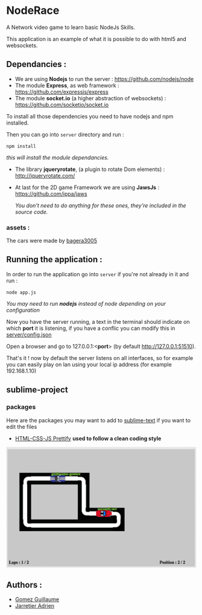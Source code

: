 # NodeRace
A Network video game to learn basic NodeJs Skills.

This application is an example of what it is possible to do with html5 and websockets.

## Dependancies :

- We are using **Nodejs** to run the server : https://github.com/nodejs/node
- The module **Express**, as web framework : https://github.com/expressjs/express
- The module **socket.io** (a higher abstraction of websockets) : https://github.com/socketio/socket.io

To install all those dependencies you need to have nodejs and npm installed.

Then you can go into `server` directory and run :
```
npm install
```
*this will install the module dependancies.*

- The library **jqueryrotate**, (a plugin to rotate Dom elements) : http://jqueryrotate.com/

- At last for the 2D game Framework we are using **JawsJs** : https://github.com/ippa/jaws

  *You don't need to do anything for these ones, they're included in the source code.*

### assets :

The cars were made by [bagera3005](http://bagera3005.deviantart.com/)

## Running the application :

In order to run the application go into `server` if you're not already in it and run :
```
node app.js
```
*You may need to run __nodejs__ instead of node depending on your configuration*

Now you have the server running, a text in the terminal should indicate on which **port** it is listening, if you have a conflic you can modify this in [server/config.json](server/config.json) 

Open a browser and go to 127.0.0.1:<**port**> (by default http://127.0.0.1:51510).

That's it ! now by default the server listens on all interfaces, so for example you can easily play on lan using your local ip address (for example 192.168.1.10)

## sublime-project
### packages

Here are the packages you may want to add to [sublime-text](https://www.sublimetext.com/) if you want to edit the files

- [HTML-CSS-JS Prettify](https://packagecontrol.io/packages/HTML-CSS-JS%20Prettify) **used to follow a clean coding style**

![Game](./preview.png "ScreenShot")

## Authors :
- [Gomez Guillaume](https://github.com/guillaume-gomez)
- [Jarretier Adrien](https://github.com/AdrienJarretier)
